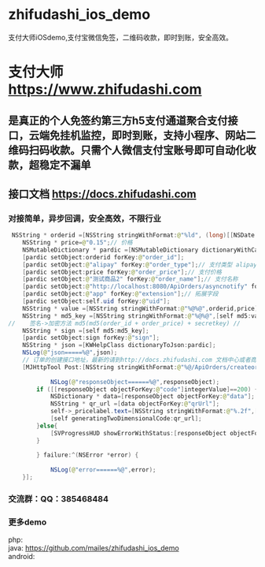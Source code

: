 # zhifudashi_ios_demo
支付大师iOSdemo,支付宝微信免签，二维码收款，即时到账，安全高效。
# 支付大师 https://www.zhifudashi.com
## 是真正的个人免签约第三方h5支付通道聚合支付接口，云端免挂机监控，即时到账，支持小程序、网站二维码扫码收款。只需个人微信支付宝账号即可自动化收款，超稳定不漏单

## 接口文档  https://docs.zhifudashi.com

### 对接简单，异步回调，安全高效，不限行业


``` java
 NSString * orderid =[NSString stringWithFormat:@"%ld", (long)[[NSDate date] timeIntervalSince1970] * 1000];// 商户本地订单ID
    NSString * price=@"0.15";// 价格
    NSMutableDictionary * pardic =[NSMutableDictionary dictionaryWithCapacity:0];
    [pardic setObject:orderid forKey:@"order_id"];
    [pardic setObject:@"alipay" forKey:@"order_type"];// 支付类型 alipay / wechat
    [pardic setObject:price forKey:@"order_price"];// 支付价格
    [pardic setObject:@"测试商品2" forKey:@"order_name"];// 支付名称
    [pardic setObject:@"http://localhost:8080/ApiOrders/asyncnotify" forKey:@"redirect_url"];// 异步通知的地址
    [pardic setObject:@"app" forKey:@"extension"];// 拓展字段
    [pardic setObject:self.uid forKey:@"uid"];
    NSString * value =[NSString stringWithFormat:@"%@%@",orderid,price];
    NSString * md5_key =[NSString stringWithFormat:@"%@%@",[self md5:value],self.appkey];
//    签名->加密方法 md5(md5(order_id + order_price) + secretkey) //
    NSString * sign =[self md5:md5_key];
    [pardic setObject:sign forKey:@"sign"];
    NSString * json =[KWHelpClass dictionaryToJson:pardic];
    NSLog(@"json=====%@",json);
    // 订单的创建接口地址，最新的请到http://docs.zhifudashi.com 文档中心或者商户后台获取
    [MJHttpTool Post:[NSString stringWithFormat:@"%@/ApiOrders/createorder",@"https://www.zhifudashi.com"] parameters:pardic success:^(id responseObject) {
        
            NSLog(@"responseObject======%@",responseObject);
        if ([[responseObject objectForKey:@"code"]integerValue]==200) {
            NSDictionary * data=[responseObject objectForKey:@"data"];
            NSString * qr_url =[data objectForKey:@"qrUrl"];
            self->_pricelabel.text=[NSString stringWithFormat:@"%.2f",[[data objectForKey:@"orderPrice"]floatValue]];
            [self generatingTwoDimensionalCode:qr_url];
        }else{
            [SVProgressHUD showErrorWithStatus:[responseObject objectForKey:@"msg"]];
        }
        
        } failure:^(NSError *error) {
            
            NSLog(@"error======%@",error);
    }];

```

### 交流群：QQ：385468484

### 更多demo
php:   
java: https://github.com/mailes/zhifudashi_ios_demo   
android:   
